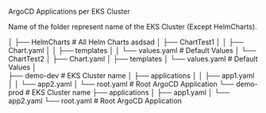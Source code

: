 ArgoCD Applications per EKS Cluster

Name of the folder represent name of the EKS Cluster (Except HelmCharts).

│
├── HelmCharts             # All Helm Charts asdsad
│   ├── ChartTest1
│   │   ├── Chart.yaml
│   │   ├── templates
│   │   └── values.yaml        # Default Values
│   └── ChartTest2
│       ├── Chart.yaml
│       ├── templates
│       └── values.yaml        # Default Values
│   
├── demo-dev                   # EKS Cluster name
│   ├── applications
│   │   ├── app1.yaml
│   │   └── app2.yaml
│   └── root.yaml              # Root ArgoCD Application
└── demo-prod                  # EKS Cluster name
    ├── applications
    │   ├── app1.yaml
    │   └── app2.yaml
    └── root.yaml              # Root ArgoCD Application    
